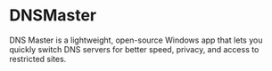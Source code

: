 # DNSMaster
DNS Master is a lightweight, open-source Windows app that lets you quickly switch DNS servers for better speed, privacy, and access to restricted sites.
